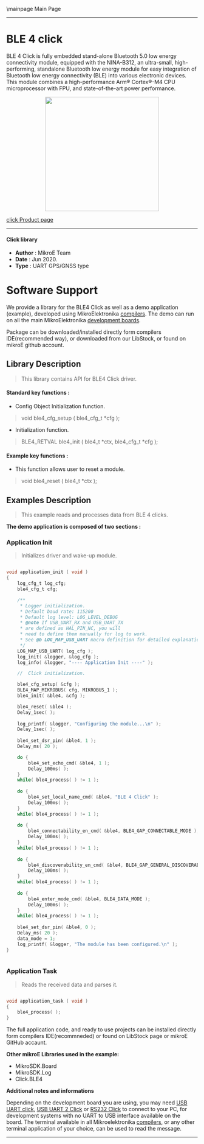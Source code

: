 \mainpage Main Page
 
---
# BLE 4  click

BLE 4 Click is fully embedded stand-alone Bluetooth 5.0 low energy connectivity module, equipped with the NINA-B312, an ultra-small, high-performing, standalone Bluetooth low energy module for easy integration of Bluetooth low energy connectivity (BLE) into various electronic devices. This module combines a high-performance Arm® Cortex®-M4 CPU microprocessor with FPU, and state-of-the-art power performance.

<p align="center">
  <img src="https://download.mikroe.com/images/click_for_ide/ble4_click.png" height=300px>
</p>

[click Product page](https://www.mikroe.com/ble-4-click)

---


#### Click library 

- **Author**        : MikroE Team
- **Date**          : Jun 2020.
- **Type**          : UART GPS/GNSS type


# Software Support

We provide a library for the BLE4 Click 
as well as a demo application (example), developed using MikroElektronika 
[compilers](https://shop.mikroe.com/compilers). 
The demo can run on all the main MikroElektronika [development boards](https://shop.mikroe.com/development-boards).

Package can be downloaded/installed directly form compilers IDE(recommended way), or downloaded from our LibStock, or found on mikroE github account. 

## Library Description

> This library contains API for BLE4 Click driver.

#### Standard key functions :

- Config Object Initialization function.
> void ble4_cfg_setup ( ble4_cfg_t *cfg ); 
 
- Initialization function.
> BLE4_RETVAL ble4_init ( ble4_t *ctx, ble4_cfg_t *cfg );

#### Example key functions :

- This function allows user to reset a module.
> void ble4_reset ( ble4_t *ctx );

## Examples Description

> This example reads and processes data from BLE 4 clicks. 

**The demo application is composed of two sections :**

### Application Init 

> Initializes driver and wake-up module. 

```c

void application_init ( void )
{
    log_cfg_t log_cfg;
    ble4_cfg_t cfg;

    /** 
     * Logger initialization.
     * Default baud rate: 115200
     * Default log level: LOG_LEVEL_DEBUG
     * @note If USB_UART_RX and USB_UART_TX 
     * are defined as HAL_PIN_NC, you will 
     * need to define them manually for log to work. 
     * See @b LOG_MAP_USB_UART macro definition for detailed explanation.
     */
    LOG_MAP_USB_UART( log_cfg );
    log_init( &logger, &log_cfg );
    log_info( &logger, "---- Application Init ----" );

    //  Click initialization.

    ble4_cfg_setup( &cfg );
    BLE4_MAP_MIKROBUS( cfg, MIKROBUS_1 );
    ble4_init( &ble4, &cfg );

    ble4_reset( &ble4 );
    Delay_1sec( );
    
    log_printf( &logger, "Configuring the module...\n" );
    Delay_1sec( );
    
    ble4_set_dsr_pin( &ble4, 1 );
    Delay_ms( 20 );

    do {
        ble4_set_echo_cmd( &ble4, 1 );
        Delay_100ms( );
    }
    while( ble4_process( ) != 1 );
    
    do {
        ble4_set_local_name_cmd( &ble4, "BLE 4 Click" );
        Delay_100ms( );
    }
    while( ble4_process( ) != 1 );
    
    do {
        ble4_connectability_en_cmd( &ble4, BLE4_GAP_CONNECTABLE_MODE );
        Delay_100ms( );
    }
    while( ble4_process( ) != 1 );
    
    do {
        ble4_discoverability_en_cmd( &ble4, BLE4_GAP_GENERAL_DISCOVERABLE_MODE );
        Delay_100ms( );
    }
    while( ble4_process( ) != 1 );
    
    do {
        ble4_enter_mode_cmd( &ble4, BLE4_DATA_MODE );
        Delay_100ms( );
    }
    while( ble4_process( ) != 1 );
    
    ble4_set_dsr_pin( &ble4, 0 );
    Delay_ms( 20 );
    data_mode = 1;
    log_printf( &logger, "The module has been configured.\n" );
}
  
```

### Application Task

> Reads the received data and parses it. 

```c

void application_task ( void )
{
    ble4_process( );
}  

```

The full application code, and ready to use projects can be  installed directly form compilers IDE(recommneded) or found on LibStock page or mikroE GitHub accaunt.

**Other mikroE Libraries used in the example:** 

- MikroSDK.Board
- MikroSDK.Log
- Click.BLE4

**Additional notes and informations**

Depending on the development board you are using, you may need 
[USB UART click](https://shop.mikroe.com/usb-uart-click), 
[USB UART 2 Click](https://shop.mikroe.com/usb-uart-2-click) or 
[RS232 Click](https://shop.mikroe.com/rs232-click) to connect to your PC, for 
development systems with no UART to USB interface available on the board. The 
terminal available in all Mikroelektronika 
[compilers](https://shop.mikroe.com/compilers), or any other terminal application 
of your choice, can be used to read the message.



---
